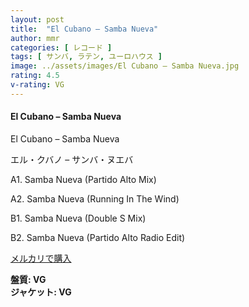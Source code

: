 ```yaml
---
layout: post
title:  "El Cubano – Samba Nueva"
author: mmr
categories: [ レコード ]
tags: [ サンバ, ラテン, ユーロハウス ]
image: ../assets/images/El Cubano – Samba Nueva.jpg
rating: 4.5
v-rating: VG
---
```


#### El Cubano – Samba Nueva

El Cubano – Samba Nueva

エル・クバノ – サンバ・ヌエバ

A1. Samba Nueva (Partido Alto Mix)

A2. Samba Nueva (Running In The Wind)

B1. Samba Nueva (Double S Mix)

B2. Samba Nueva (Partido Alto Radio Edit)

[メルカリで購入](https://jp.mercari.com/item/m33632714433?afid=6142608987)

<div class="mt-4 mb-4 d-flex align-items-center">
<strong class="mr-1">盤質: VG</strong>
</div>
<div class="mt-4 mb-4 d-flex align-items-center">
<strong class="mr-1">ジャケット: VG</strong>
</div>
